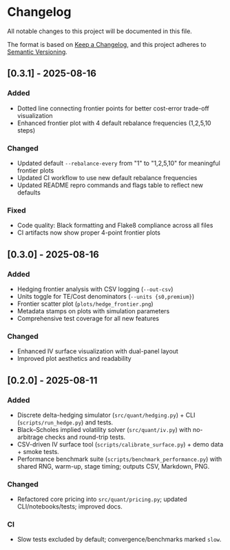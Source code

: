 # Changelog

All notable changes to this project will be documented in this file.

The format is based on [Keep a Changelog](https://keepachangelog.com/en/1.0.0/),
and this project adheres to [Semantic Versioning](https://semver.org/spec/v2.0.0.html).

## [0.3.1] - 2025-08-16

### Added
- Dotted line connecting frontier points for better cost-error trade-off visualization
- Enhanced frontier plot with 4 default rebalance frequencies (1,2,5,10 steps)

### Changed
- Updated default `--rebalance-every` from "1" to "1,2,5,10" for meaningful frontier plots
- Updated CI workflow to use new default rebalance frequencies
- Updated README repro commands and flags table to reflect new defaults

### Fixed
- Code quality: Black formatting and Flake8 compliance across all files
- CI artifacts now show proper 4-point frontier plots

## [0.3.0] - 2025-08-16

### Added
- Hedging frontier analysis with CSV logging (`--out-csv`)
- Units toggle for TE/Cost denominators (`--units {s0,premium}`)
- Frontier scatter plot (`plots/hedge_frontier.png`)
- Metadata stamps on plots with simulation parameters
- Comprehensive test coverage for all new features

### Changed
- Enhanced IV surface visualization with dual-panel layout
- Improved plot aesthetics and readability

## [0.2.0] - 2025-08-11

### Added
- Discrete delta-hedging simulator (`src/quant/hedging.py`) + CLI (`scripts/run_hedge.py`) and tests.
- Black–Scholes implied volatility solver (`src/quant/iv.py`) with no-arbitrage checks and round-trip tests.
- CSV-driven IV surface tool (`scripts/calibrate_surface.py`) + demo data + smoke tests.
- Performance benchmark suite (`scripts/benchmark_performance.py`) with shared RNG, warm-up, stage timing; outputs CSV, Markdown, PNG.

### Changed
- Refactored core pricing into `src/quant/pricing.py`; updated CLI/notebooks/tests; improved docs.

### CI
- Slow tests excluded by default; convergence/benchmarks marked `slow`.
